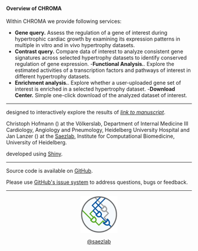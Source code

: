 <link href="https://use.fontawesome.com/releases/v5.6.3/css/all.css" rel="stylesheet">

#### Overview of CHROMA

Within CHROMA we provide following services: 
- **Gene query.** Assess the regulation of a gene of interest during hypertrophic cardiac growth by examining its expression patterns in multiple in vitro and in vivo hypertrophy datasets.
- **Contrast query.** Compare data of interest to analyze consistent gene signatures across selected hypertrophy datasets to identify conserved regulation of gene expression.
-**Functional Analysis.**. Explore the estimated activities of a transcription factors and pathways of interest in different hypertrophy datasets.
- **Enrichment analysis.**. Explore whether a user-uploaded gene set of interest is enriched in a selected hypertrophy dataset.
-**Download Center.** Simple one-click download of the analyzed dataset of interest. 

---

<i class="far fa-comment"></i> designed to interactively explore the results of <a href="https://www.medrxiv.org/content/10.1101/2020.05.23.20110858v1" target="_blank">*link to manuscript*</a>.

<i class="far fa-list-alt"></i> Christoph Hofmann (<a href="Christoph.Hofmann@med.uni-heidelberg.de" target="_blank"><i class="glyphicon glyphicon-envelope"></i></a>) at the Völkerslab, Department of Internal Medicine III Cardiology, Angiology and Pneumology, Heidelberg University Hospital and Jan Lanzer (<a href="mailto:jan.lanzer@bioquant.uni-heidelberg.de" target="_blank"><i class="glyphicon glyphicon-envelope"></i></a>) at the <a href="http://saezlab.org" target="_blank">Saezlab</a>, Institute for Computational Biomedicine, University of Heidelberg.

<i class="fas fa-laptop-code"></i> developed using <a href="https://shiny.rstudio.com" target="_blank">Shiny</a>.

---

<i class="fab fa-github"></i> Source code is available on <a href="https://github.com/saezlab/reheat" target="_blank">GitHub</a>.

<i class="fas fa-question"></i> Please use <a href="https://github.com/saezlab/reheat/issues" target="_blank">GitHub's issue system</a> to address questions, bugs or feedback. 

---

<center>
<a href="http://saezlab.org" target="_blank"><img src="../www/logo_saezlab.png" width="20%", align="center"></a>

<i class="fab fa-twitter"></i> <a href="https://twitter.com/saezlab" target="_blank">@saezlab</a>
</center>
